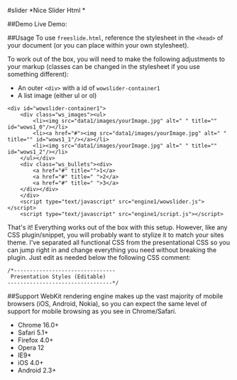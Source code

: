 #slider
*Nice Slider Html *


##Demo
Live Demo:   


##Usage
To use `freeslide.html`, reference the stylesheet in the `<head>` of your document (or you can place within your own stylesheet).

To work out of the box, you will need to make the following adjustments to your markup (classes can be changed in the stylesheet if you use something different):
* An outer `<div>` with a id of `wowslider-container1` 
* A list image (either ul or ol) 

```
<div id="wowslider-container1">
	<div class="ws_images"><ul>
		<li><img src="data1/images/yourImage.jpg" alt=" " title="" id="wows1_0"/></li>
		<li><a href="#"><img src="data1/images/yourImage.jpg" alt=" " title="" id="wows1_1"/></a></li>
		<li><img src="data1/images/yourImage.jpg" alt=" " title="" id="wows1_2"/></li>
	</ul></div>
	<div class="ws_bullets"><div>
		<a href="#" title="">1</a>
		<a href="#" title=" ">2</a>
		<a href="#" title=" ">3</a>
	</div></div>
	</div>
	<script type="text/javascript" src="engine1/wowslider.js"></script>
	<script type="text/javascript" src="engine1/script.js"></script>

```

That's it! Everything works out of the box with this setup. However, like any CSS plugin/snippet, you will probably want to stylize it to match your sites theme. I've separated all functional CSS from the presentational CSS so you can jump right in and change everything you need without breaking the plugin. Just edit as needed below the following CSS comment:

```
/*--------------------------------
 Presentation Styles (Editable)
---------------------------------*/
```

##Support
WebKit rendering engine makes up the vast majority of mobile browsers (iOS, Android, Nokia), so you can expect the same level of support for mobile browsing as you see in Chrome/Safari.

* Chrome 16.0+
* Safari 5.1+
* Firefox 4.0+
* Opera 12
* IE9*
* iOS 4.0+
* Android 2.3+